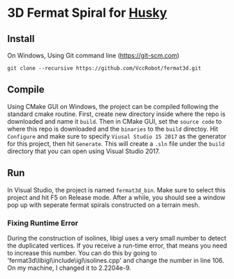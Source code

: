 # 3D Fermat Spiral for [Husky](https://github.com/VccRobot/husky)


## Install
On Windows, Using Git command line (https://git-scm.com)

    git clone --recursive https://github.com/VccRobot/fermat3d.git
   

## Compile

Using CMake GUI on Windows, the project can be compiled following the standard cmake routine. First, create new directory inside where the repo is downloaded and name it `build`. Then in CMake GUI, set the `source code` to where this repo is downloaded and the `binaries` to the `build` directoy. Hit `Configure` and make sure to specify `Viusal Studio 15 2017` as the generator for this project, then hit `Generate`. This will create a `.sln` file under the `build` directory that you can open using Visual Studio 2017. 

## Run

 In Visual Studio, the project is named `fermat3d_bin`. Make sure to select this project and hit F5 on Release mode. After a while, you should see a window pop up with seperate fermat spirals constructed on a terrain mesh.
 
 ### Fixing Runtime Error
 During the construction of isolines, libigl uses a very small number to detect the duplicated vertices. If you receive a run-time error, that means you need to increase this number. You can do this by going to 'fermat3d\libigl\include\igl\isolines.cpp' and change the number in line 106. On my machine, I changed it to 2.2204e-9.  
